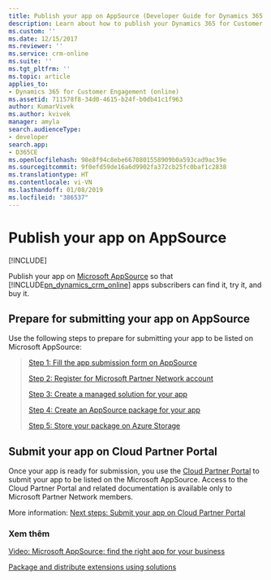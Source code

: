 ```yaml
---
title: Publish your app on AppSource (Developer Guide for Dynamics 365 for Customer Engagement apps) | MicrosoftDocs
description: Learn about how to publish your Dynamics 365 for Customer Engagement app on Microsoft AppSource so that subscribers can find it, try it, and buy it.
ms.custom: ''
ms.date: 12/15/2017
ms.reviewer: ''
ms.service: crm-online
ms.suite: ''
ms.tgt_pltfrm: ''
ms.topic: article
applies_to:
- Dynamics 365 for Customer Engagement (online)
ms.assetid: 711578f8-34d0-4615-b24f-b0db41c1f963
author: KumarVivek
ms.author: kvivek
manager: amyla
search.audienceType:
- developer
search.app:
- D365CE
ms.openlocfilehash: 98e8f94c8ebe6670801558909b0a593cad9ac39e
ms.sourcegitcommit: 9f0efd59de16a6d9902fa372cb25fc0baf1c2838
ms.translationtype: HT
ms.contentlocale: vi-VN
ms.lasthandoff: 01/08/2019
ms.locfileid: "386537"
---
```

# <a name="publish-your-app-on-appsource"></a>Publish your app on AppSource

[!INCLUDE[](../includes/cc_applies_to_update_9_0_0.md)]

Publish your app on [Microsoft AppSource](https://appsource.microsoft.com) so that [!INCLUDE[pn_dynamics_crm_online](../includes/pn-dynamics-crm-online.md)] apps subscribers can find it, try it, and buy it. 

## <a name="prepare-for-submitting-your-app-on-appsource"></a>Prepare for submitting your app on AppSource

Use the following steps to prepare for submitting your app to be listed on Microsoft AppSource:

> [Step 1: Fill the app submission form on AppSource](fill-app-submission-form-appsource.md)
> 
> [Step 2: Register for Microsoft Partner Network account](register-microsoft-partner-network.md)
> 
> [Step 3: Create a managed solution for your app](create-solution-app-appsource.md)
> 
> [Step 4: Create an AppSource package for your app](create-package-app-appsource.md)
> 
> [Step 5: Store your package on Azure Storage](store-appsource-package-azure-storage.md)

## <a name="submit-your-app-on-cloud-partner-portal"></a>Submit your app on Cloud Partner Portal

Once your app is ready for submission, you use the [Cloud Partner Portal](https://cloudpartner.azure.com) to submit your app to be listed on the Microsoft AppSource. Access to the Cloud Partner Portal and related documentation is available only to Microsoft Partner Network members.

More information: [Next steps: Submit your app on Cloud Partner Portal](next-steps-submit-app-cloud-partner-portal.md)
  
 <!--If your app is a good fit, please proceed to the next step to submit your app. The specific process for this may change over time, but at the time this was written the process consists of a form where you will let us know about your app and how to contact you. After that, someone will contact you and help lead you through the process of registering your app.  
  
   
  
 When potential customers click on the listing for your app on AppSource there are different experiences they may have depending on how your app is registered. There are three submission types: *hosted*, *partner-led* and *customer-led*.  
  
-   A *hosted trial* will display a link to allow an interested customer to try your application in a separate hosted environment.  
  
-   A *partner-led trial* is essentially a lead-referral program where the AppSource site will forward information to you about a someone who is interested in your app. A partner led trial is a good choice when your app has solutions with dependencies or is not installed as a [!INCLUDE[pn_dynamics_crm](../includes/pn-dynamics-crm.md)] apps solution.  
  
-   A *customer-led trial* is where the customer will have the opportunity to install your application into their [!INCLUDE[pn_dynamics_crm_online](../includes/pn-dynamics-crm-online.md)] apps organization.  
  
## Certification process for customer-led trial offer  
 The customer-led trial offer has the most rigorous certification process. For a customer-led trial you will need to create a [!INCLUDE[pn_dynamics_crm](../includes/pn-dynamics-crm.md)] apps Package. A [!INCLUDE[pn_dynamics_crm](../includes/pn-dynamics-crm.md)] apps package is a setup package for deploying [!INCLUDE[pn_dynamics_crm](../includes/pn-dynamics-crm.md)] apps solutions, data and executing install and upgrade operations on an instance of [!INCLUDE[pn_dynamics_crm](../includes/pn-dynamics-crm.md)] apps. This allows for the automation of installation tasks to support deploying an application into the customer's [!INCLUDE[pn_dynamics_crm](../includes/pn-dynamics-crm.md)] apps environment. Creating [!INCLUDE[pn_dynamics_crm](../includes/pn-dynamics-crm.md)] apps packages is identical to creating packages for the [!INCLUDE[pn_package_deployer_long](../includes/pn-package-deployer-long.md)] with a few additional steps. More information: [Create packages for the CRM Package Deployer](create-packages-package-deployer.md)  
  
 When submitting a [!INCLUDE[pn_dynamics_crm](../includes/pn-dynamics-crm.md)] apps Package for a customer-led trial please be aware of the following:  
  
-   Your [!INCLUDE[pn_dynamics_crm](../includes/pn-dynamics-crm.md)] apps Package will be tested to make sure that it only uses supported extensibility methods as documented in the [!INCLUDE [pn-sdk](../includes/pn-sdk.md)].  
  
-   With your [!INCLUDE[pn_dynamics_crm](../includes/pn-dynamics-crm.md)] apps Package you will need to provide a number of test cases and use cases which will be reviewed as part of the certification process.-->  
  
### <a name="see-also"></a>Xem thêm  
[Video: Microsoft AppSource: find the right app for your business](https://youtu.be/hpq_Y9LuIB8)

[Package and distribute extensions using solutions](package-distribute-extensions-use-solutions.md) 
